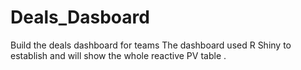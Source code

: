 # Deals_Dasboard
Build the deals dashboard for teams 
The dashboard used R Shiny to establish and will show the whole reactive PV table .
